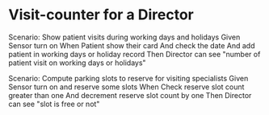# Visit-counter for a Director

Scenario: Show patient visits during working days and holidays
  Given Sensor turn on
  When Patient show their card
  And check the date
  And add patient in working days or holiday record
  Then Director can see "number of patient visit on working days or holidays"

Scenario: Compute parking slots to reserve for visiting specialists
 Given Sensor turn on and reserve some slots 
 When Check reserve slot count greater than one
  And decrement reserve slot count by one
 Then Director can see "slot is free or not"
